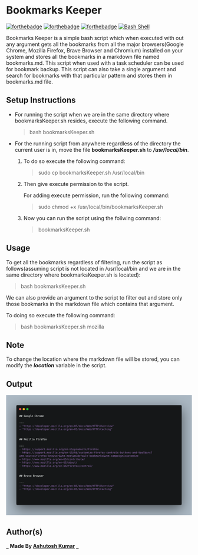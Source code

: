 # Bookmarks Keeper

[![forthebadge](https://forthebadge.com/images/badges/built-with-love.svg)](https://forthebadge.com)
[![forthebadge](https://forthebadge.com/images/badges/open-source.svg)](https://forthebadge.com)
[![forthebadge](https://forthebadge.com/images/badges/made-with-markdown.svg)](https://forthebadge.com)
[![Bash Shell](https://badges.frapsoft.com/bash/v1/bash.png?v=103)](https://github.com/ellerbrock/open-source-badges/)

Bookmarks Keeper is a simple bash script which when executed with out any argument gets all the bookmarks from all the major browsers(Google Chrome, Mozilla Firefox, Brave Browser and Chromium) installed on your system and stores all the bookmarks in a markdown file named bookmarks.md.
This script when used with a task scheduler can be used for bookmark backup. This script can also take a single argument and search for bookmarks with that particular pattern and stores them in bookmarks.md file.

## Setup Instructions

- For running the script when we are in the same directory where bookmarksKeeper.sh resides, execute the following command.

  > bash bookmarksKeeper.sh

- For the running script from anywhere regardless of the directory the current user is in, move the file **bookmarksKeeper.sh** to **_/usr/local/bin_**.

  1. To do so execute the following command:

     > sudo cp bookmarksKeeper.sh /usr/local/bin

  2. Then give execute permission to the script.

     For adding execute permission, run the following command:

     > sudo chmod +x /usr/local/bin/bookmarksKeeper.sh

  3. Now you can run the script using the follwing command:

     > bookmarksKeeper.sh

## Usage

To get all the bookmarks regardless of filtering, run the script as follows(assuming script is not located in /usr/local/bin and we are in the same directory where bookmarksKeeper.sh is located):

> bash bookmarksKeeper.sh

We can also provide an argument to the script to filter out and store only those bookmarks in the markdown file which contains that argument.

To doing so execute the following command:

> bash bookmarksKeeper.sh mozilla

## Note

To change the location where the markdown file will be stored, you can modify the **_location_** variable in the script.

## Output

![sample-output](sample-output.png)

## Author(s)

**_ Made By [Ashutosh Kumar](https://github.com/Blastoise) _**
